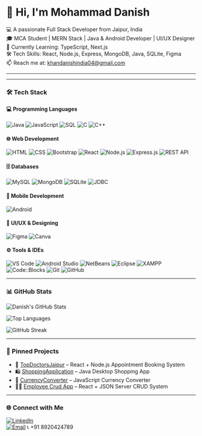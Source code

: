 # 👋 Hi, I'm Mohammad Danish

💻 A passionate Full Stack Developer from Jaipur, India  
🎓 MCA Student | MERN Stack | Java & Android Developer | UI/UX Designer  
🌱 Currently Learning: TypeScript, Next.js  
🛠️ Tech Skills: React, Node.js, Express, MongoDB, Java, SQLite, Figma  
📫 Reach me at: khandanishindia04@gmail.com  

---
---

### 🛠️ Tech Stack

#### 💻 Programming Languages
![Java](https://img.shields.io/badge/-Java-orange?style=flat&logo=java)
![JavaScript](https://img.shields.io/badge/-JavaScript-yellow?style=flat&logo=javascript)
![SQL](https://img.shields.io/badge/-SQL-blue?style=flat&logo=mysql)
![C](https://img.shields.io/badge/-C-00599C?style=flat&logo=c)
![C++](https://img.shields.io/badge/-C++-00599C?style=flat&logo=c%2B%2B&logoColor=white)


#### 🌐 Web Development
![HTML](https://img.shields.io/badge/-HTML5-E34F26?style=flat&logo=html5)
![CSS](https://img.shields.io/badge/-CSS3-1572B6?style=flat&logo=css3)
![Bootstrap](https://img.shields.io/badge/-Bootstrap-563D7C?style=flat&logo=bootstrap)
![React](https://img.shields.io/badge/-React-61DAFB?style=flat&logo=react)
![Node.js](https://img.shields.io/badge/-Node.js-green?style=flat&logo=node.js)
![Express.js](https://img.shields.io/badge/-Express.js-black?style=flat&logo=express)
![REST API](https://img.shields.io/badge/-REST%20API-lightgrey?style=flat&logo=api)

#### 🗄️ Databases
![MySQL](https://img.shields.io/badge/-MySQL-4479A1?style=flat&logo=mysql)
![MongoDB](https://img.shields.io/badge/-MongoDB-4DB33D?style=flat&logo=mongodb)
![SQLite](https://img.shields.io/badge/-SQLite-003B57?style=flat&logo=sqlite)
![JDBC](https://img.shields.io/badge/-JDBC-007396?style=flat&logo=java&logoColor=white)

#### 📱 Mobile Development
![Android](https://img.shields.io/badge/-Android-3DDC84?style=flat&logo=android)

#### 🎨 UI/UX & Designing
![Figma](https://img.shields.io/badge/-Figma-F24E1E?style=flat&logo=figma)
![Canva](https://img.shields.io/badge/-Canva-00C4CC?style=flat&logo=canva)

#### ⚙️ Tools & IDEs
![VS Code](https://img.shields.io/badge/-VSCode-007ACC?style=flat&logo=visual-studio-code)
![Android Studio](https://img.shields.io/badge/-Android%20Studio-3DDC84?style=flat&logo=android-studio)
![NetBeans](https://img.shields.io/badge/-NetBeans-1B6AC6?style=flat&logo=apachenetbeanside)
![Eclipse](https://img.shields.io/badge/-Eclipse-2C2255?style=flat&logo=eclipseide)
![XAMPP](https://img.shields.io/badge/-XAMPP-FB7A24?style=flat&logo=xampp)
![Code::Blocks](https://img.shields.io/badge/-Code::Blocks-000000?style=flat&logo=codeblocks)
![Git](https://img.shields.io/badge/-Git-F05032?style=flat&logo=git)
![GitHub](https://img.shields.io/badge/-GitHub-181717?style=flat&logo=github)


---


### 📊 GitHub Stats
![Danish's GitHub Stats](https://github-readme-stats.vercel.app/api?username=khandanisheth&show_icons=true&theme=radical)

![Top Languages](https://github-readme-stats.vercel.app/api/top-langs/?username=khandanisheth&layout=compact&theme=tokyonight)

![GitHub Streak](https://github-readme-streak-stats.herokuapp.com/?user=khandanisheth&theme=dark)

---

### 📂 Pinned Projects
- 🚀 [TopDoctorsJaipur](https://github.com/khandanisheth/TopDoctorsJaipur) – React + Node.js Appointment Booking System  
- 🛍️ [ShoppingApplication](https://github.com/khandanisheth/ShoppingApplication) – Java Desktop Shopping App  
- 🧮 [CurrencyConverter](https://github.com/khandanisheth/CurrencyCanveter) – JavaScript Currency Converter  
- 🧑‍💼 [Employee Crud App](https://github.com/khandanisheth/Employee_Crud_Operations) – React + JSON Server CRUD System  

---

### 🌐 Connect with Me

[![LinkedIn](https://img.shields.io/badge/-LinkedIn-blue?style=flat&logo=Linkedin&logoColor=white)](https://www.linkedin.com/in/danish-mern/)  
[![Email](https://img.shields.io/badge/-Gmail-D14836?style=flat&logo=Gmail&logoColor=white)](mailto:khandanishindia04@gmail.com)
<span>📞 +91 8920424789</span>
